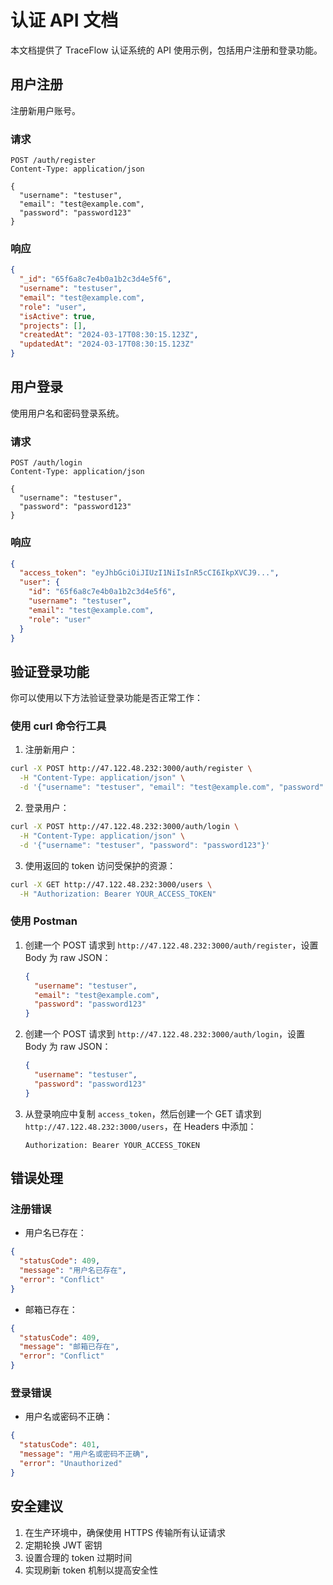 # 认证 API 文档

本文档提供了 TraceFlow 认证系统的 API 使用示例，包括用户注册和登录功能。

## 用户注册

注册新用户账号。

### 请求

```http
POST /auth/register
Content-Type: application/json

{
  "username": "testuser",
  "email": "test@example.com",
  "password": "password123"
}
```

### 响应

```json
{
  "_id": "65f6a8c7e4b0a1b2c3d4e5f6",
  "username": "testuser",
  "email": "test@example.com",
  "role": "user",
  "isActive": true,
  "projects": [],
  "createdAt": "2024-03-17T08:30:15.123Z",
  "updatedAt": "2024-03-17T08:30:15.123Z"
}
```

## 用户登录

使用用户名和密码登录系统。

### 请求

```http
POST /auth/login
Content-Type: application/json

{
  "username": "testuser",
  "password": "password123"
}
```

### 响应

```json
{
  "access_token": "eyJhbGciOiJIUzI1NiIsInR5cCI6IkpXVCJ9...",
  "user": {
    "id": "65f6a8c7e4b0a1b2c3d4e5f6",
    "username": "testuser",
    "email": "test@example.com",
    "role": "user"
  }
}
```

## 验证登录功能

你可以使用以下方法验证登录功能是否正常工作：

### 使用 curl 命令行工具

1. 注册新用户：

```bash
curl -X POST http://47.122.48.232:3000/auth/register \
  -H "Content-Type: application/json" \
  -d '{"username": "testuser", "email": "test@example.com", "password": "password123"}'
```

2. 登录用户：

```bash
curl -X POST http://47.122.48.232:3000/auth/login \
  -H "Content-Type: application/json" \
  -d '{"username": "testuser", "password": "password123"}'
```

3. 使用返回的 token 访问受保护的资源：

```bash
curl -X GET http://47.122.48.232:3000/users \
  -H "Authorization: Bearer YOUR_ACCESS_TOKEN"
```

### 使用 Postman

1. 创建一个 POST 请求到 `http://47.122.48.232:3000/auth/register`，设置 Body 为 raw JSON：

   ```json
   {
     "username": "testuser",
     "email": "test@example.com",
     "password": "password123"
   }
   ```

2. 创建一个 POST 请求到 `http://47.122.48.232:3000/auth/login`，设置 Body 为 raw JSON：

   ```json
   {
     "username": "testuser",
     "password": "password123"
   }
   ```

3. 从登录响应中复制 `access_token`，然后创建一个 GET 请求到 `http://47.122.48.232:3000/users`，在 Headers 中添加：
   ```
   Authorization: Bearer YOUR_ACCESS_TOKEN
   ```

## 错误处理

### 注册错误

- 用户名已存在：

```json
{
  "statusCode": 409,
  "message": "用户名已存在",
  "error": "Conflict"
}
```

- 邮箱已存在：

```json
{
  "statusCode": 409,
  "message": "邮箱已存在",
  "error": "Conflict"
}
```

### 登录错误

- 用户名或密码不正确：

```json
{
  "statusCode": 401,
  "message": "用户名或密码不正确",
  "error": "Unauthorized"
}
```

## 安全建议

1. 在生产环境中，确保使用 HTTPS 传输所有认证请求
2. 定期轮换 JWT 密钥
3. 设置合理的 token 过期时间
4. 实现刷新 token 机制以提高安全性

